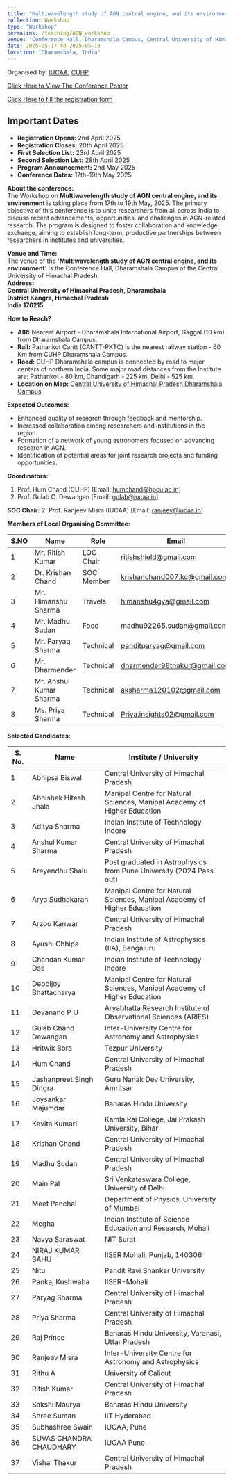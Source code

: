 ```yaml
---
title: "Multiwavelength study of AGN central engine, and its environment"
collection: Workshop
type: "Workshop"
permalink: /teaching/AGN_workshop
venue: "Conference Hall, Dharamshala Campus, Central University of Himachal Pradesh, Dharamshala, H.P., India"
date: 2025-05-17 to 2025-05-19
location: "Dharamshala, India"
---
```

Organised by: [IUCAA](https://www.iucaa.in/en/), [CUHP](https://www.cuhimachal.ac.in/index.php/SPMS/department/dept_physics_astronomical)

[Click Here to View The Conference Poster](https://chandrastarclub.github.io/files/Conference_IUCAA_CUHP_2025.pdf) <!-- Replace with the actual link to the poster -->

[Click Here to fill the registration form](https://forms.gle/J6mJVyoupbym2AMJ7) <!-- Replace with the actual link to the form -->
## Important Dates

- **Registration Opens:** 2nd April 2025  
- **Registration Closes:** 20th April 2025  
- **First Selection List:** 23rd April 2025  
- **Second Selection List:** 28th April 2025  
- **Program Announcement:** 2nd May 2025  
- **Conference Dates:** 17th–19th May 2025

**About the conference:**  
The Workshop on  **Multiwavelength study of AGN central engine, and its environment** is taking place from 17th to 19th May, 2025. The primary objective of this conference is to unite researchers from all across India to discuss recent advancements, opportunities, and challenges in AGN-related research. The program is designed to foster collaboration and knowledge exchange, aiming to establish long-term, productive partnerships between researchers in institutes and universities.


**Venue and Time:**  
The venue of the '**Multiwavelength study of AGN central engine, and its environment**' is the Conference Hall, Dharamshala Campus of the Central University of Himachal Pradesh.  
**Address:**  
**Central University of Himachal Pradesh, Dharamshala**  
**District Kangra, Himachal Pradesh**  
**India 176215**  


**How to Reach?**

- **AIR:** Nearest Airport - Dharamshala International Airport, Gaggal (10 km) from Dharamshala Campus.
- **Rail:** Pathankot Cantt (CANTT-PKTC) is the nearest railway station - 60 Km from CUHP Dharamshala Campus.
- **Road:** CUHP Dharamshala campus is connected by road to major centers of northern India. Some major road distances from the Institute are: Pathankot - 80 km, Chandigarh - 225 km, Delhi - 525 km.
- **Location on Map:** [Central University of Himachal Pradesh Dharamshala Campus](https://maps.app.goo.gl/Y8TLwJDbiRtn1JQu6)


**Expected Outcomes:**  
- Enhanced quality of research through feedback and mentorship.
- Increased collaboration among researchers and institutions in the region.
- Formation of a network of young astronomers focused on advancing research in AGN.
- Identification of potential areas for joint research projects and funding opportunities.


**Coordinators:**

1. Prof. Hum Chand (CUHP) [Email: humchand@hpcu.ac.in]
2. Prof. Gulab C. Dewangan [Email: gulab@iucaa.in]

**SOC Chair:**
2. Prof. Ranjeev Misra (IUCAA) [Email: ranjeev@iucaa.in]

**Members of Local Organising Committee:**

| S.NO | Name              | Role        | Email                          | Contact        |
|------|-------------------|-------------|--------------------------------|----------------|
| 1    | Mr. Ritish Kumar  | LOC Chair   | ritishshield@gmail.com         | 85806 68173    |
| 2    | Dr. Krishan Chand | SOC Member  |krishanchand007.kc@gmail.com    |  8091712308    |
| 3    | Mr. Himanshu Sharma | Travels   | himanshu4gya@gmail.com         | 8005542176     |
| 4    | Mr. Madhu Sudan   | Food        | madhu92265.sudan@gmail.com     | 7717329692     |
| 5    | Mr. Paryag Sharma | Technical   | panditparyag@gmail.com         | 7018023532     |
| 6    | Mr. Dharmender    | Technical   | dharmender98thakur@gmail.com   | 8219186467     |
| 7    | Mr. Anshul Kumar Sharma | Technical | aksharma120102@gmail.com   | 9459632655     |
| 8    | Ms. Priya Sharma    | Technical   | Priya.insights02@gmail.com   | 8219191753    |

**Selected Candidates:**

| S. No. | Name                        | Institute / University                                          |
|--------|-----------------------------|------------------------------------------------------------------|
| 1      | Abhipsa Biswal              | Central University of Himachal Pradesh                          |
| 2      | Abhishek Hitesh Jhala       | Manipal Centre for Natural Sciences, Manipal Academy of Higher Education |
| 3      | Aditya Sharma               | Indian Institute of Technology Indore                           |
| 4      | Anshul Kumar Sharma         | Central University of Himachal Pradesh                          |
| 5      | Areyendhu Shalu             | Post graduated in Astrophysics from Pune University (2024 Pass out) |
| 6      | Arya Sudhakaran             | Manipal Centre for Natural Sciences, Manipal Academy of Higher Education |
| 7      | Arzoo Kanwar                | Central University of Himachal Pradesh                          |
| 8      | Ayushi Chhipa               | Indian Institute of Astrophysics (IIA), Bengaluru               |
| 9      | Chandan Kumar Das           | Indian Institute of Technology Indore                           |
| 10     | Debbijoy Bhattacharya       | Manipal Centre for Natural Sciences, Manipal Academy of Higher Education |
| 11     | Devanand P U                | Aryabhatta Research Institute of Observational Sciences (ARIES) |
| 12     | Gulab Chand Dewangan        | Inter-University Centre for Astronomy and Astrophysics          |
| 13     | Hritwik Bora                | Tezpur University                                               |
| 14     | Hum Chand                   | Central University of Himachal Pradesh                          |
| 15     | Jashanpreet Singh Dingra    | Guru Nanak Dev University, Amritsar                             |
| 16     | Joysankar Majumdar          | Banaras Hindu University                                        |
| 17     | Kavita Kumari               | Kamla Rai College, Jai Prakash University, Bihar                |
| 18     | Krishan Chand               | Central University of Himachal Pradesh                          |
| 19     | Madhu Sudan                 | Central University of Himachal Pradesh                          |
| 20     | Main Pal                    | Sri Venkateswara College, University of Delhi                   |
| 21     | Meet Panchal                | Department of Physics, University of Mumbai                     |
| 22     | Megha                       | Indian Institute of Science Education and Research, Mohali      |
| 23     | Navya Saraswat              | NIT Surat                                                       |
| 24     | NIRAJ KUMAR SAHU            | IISER Mohali, Punjab, 140306                                    |
| 25     | Nitu                        | Pandit Ravi Shankar University                                  |
| 26     | Pankaj Kushwaha             | IISER-Mohali                                                    |
| 27     | Paryag Sharma               | Central University of Himachal Pradesh                          |
| 28     | Priya Sharma                | Central University of Himachal Pradesh                          |
| 29     | Raj Prince                  | Banaras Hindu University, Varanasi, Uttar Pradesh               |
| 30     | Ranjeev Misra               | Inter-University Centre for Astronomy and Astrophysics          |
| 31     | Rithu A                     | University of Calicut                                           |
| 32     | Ritish Kumar                | Central University of Himachal Pradesh                          |
| 33     | Sakshi Maurya               | Banaras Hindu University                                        |
| 34     | Shree Suman                 | IIT Hyderabad                                                   |
| 35     | Subhashree Swain           | IUCAA, Pune                                                     |
| 36     | SUVAS CHANDRA CHAUDHARY     | IUCAA Pune                                                      |
| 37     | Vishal Thakur               | Central University of Himachal Pradesh                          |
